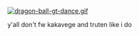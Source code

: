 [![dragon-ball-gt-dance.gif](https://i.postimg.cc/tRwjmXmj/dragon-ball-gt-dance.gif)](https://postimg.cc/LhtwJMpC)

y'all don't fw kakavege and truten like i do
